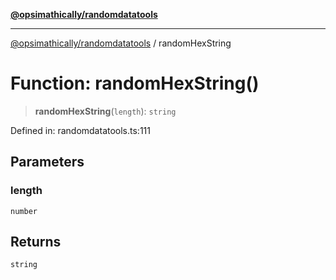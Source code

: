 [**@opsimathically/randomdatatools**](../README.md)

***

[@opsimathically/randomdatatools](../README.md) / randomHexString

# Function: randomHexString()

> **randomHexString**(`length`): `string`

Defined in: randomdatatools.ts:111

## Parameters

### length

`number`

## Returns

`string`

